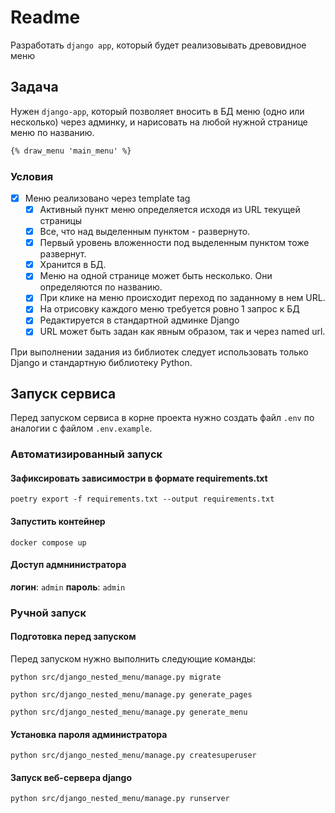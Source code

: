 # Readme

Разработать `django app`, который будет реализовывать древовидное меню

## Задача

Нужен `django-app`, который позволяет вносить в БД меню (одно или несколько) через админку, и нарисовать на любой нужной странице меню по названию.

```html
{% draw_menu 'main_menu' %}
```

### Условия

- [x] Меню реализовано через template tag
  - [x] Активный пункт меню определяется исходя из URL текущей страницы
  - [x] Все, что над выделенным пунктом - развернуто.
  - [x] Первый уровень вложенности под выделенным пунктом тоже развернут.
  - [x] Хранится в БД.
  - [x] Меню на одной странице может быть несколько. Они определяются по названию.
  - [x] При клике на меню происходит переход по заданному в нем URL.
  - [x] На отрисовку каждого меню требуется ровно 1 запрос к БД
  - [x] Редактируется в стандартной админке Django
  - [x] URL может быть задан как явным образом, так и через named url.

При выполнении задания из библиотек следует использовать только Django и стандартную библиотеку Python.

## Запуск сервиса

Перед запуском сервиса в корне проекта нужно создать файл `.env` по аналогии с файлом `.env.example`.

### Автоматизированный запуск

#### Зафиксировать зависимостри в формате requirements.txt

```shell
poetry export -f requirements.txt --output requirements.txt
```

#### Запустить контейнер

```shell
docker compose up
```

#### Доступ адмнинистратора

**логин**: `admin`
**пароль**: `admin`

### Ручной запуск

#### Подготовка перед запуском

Перед запуском нужно выполнить следующие команды:

```shell
python src/django_nested_menu/manage.py migrate
```

```shell
python src/django_nested_menu/manage.py generate_pages
```

```shell
python src/django_nested_menu/manage.py generate_menu
```

#### Установка пароля администратора

```shell
python src/django_nested_menu/manage.py createsuperuser
```

#### Запуск веб-сервера django

```shell
python src/django_nested_menu/manage.py runserver
```
